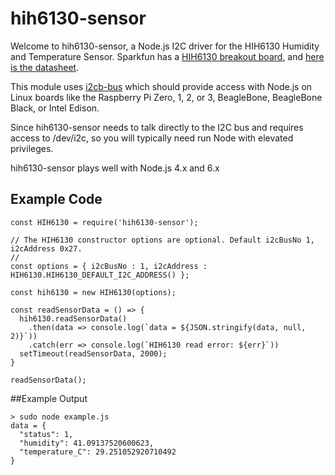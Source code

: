 # hih6130-sensor

Welcome to hih6130-sensor, a Node.js I2C driver for the HIH6130 Humidity and Temperature Sensor. Sparkfun has a [HIH6130 breakout board](https://www.sparkfun.com/products/11295), and [here is the datasheet](http://cdn.sparkfun.com/datasheets/Prototyping/1443945.pdf).

This module uses [i2cb-bus](https://github.com/fivdi/i2c-bus) which should provide access with Node.js on Linux boards like the Raspberry Pi Zero, 1, 2, or 3, BeagleBone, BeagleBone Black, or Intel Edison.

Since hih6130-sensor needs to talk directly to the I2C bus and requires access to /dev/i2c, so you will typically need run Node with elevated privileges.

hih6130-sensor plays well with Node.js 4.x and 6.x

## Example Code

```
const HIH6130 = require('hih6130-sensor');

// The HIH6130 constructor options are optional. Default i2cBusNo 1, i2cAddress 0x27.
// 
const options = { i2cBusNo : 1, i2cAddress : HIH6130.HIH6130_DEFAULT_I2C_ADDRESS() };

const hih6130 = new HIH6130(options);

const readSensorData = () => {
  hih6130.readSensorData()
    .then(data => console.log(`data = ${JSON.stringify(data, null, 2)}`))
    .catch(err => console.log(`HIH6130 read error: ${err}`))
  setTimeout(readSensorData, 2000);
}

readSensorData();

```

##Example Output

```
> sudo node example.js          
data = {
  "status": 1,
  "humidity": 41.09137520600623,
  "temperature_C": 29.251052920710492
}
```
